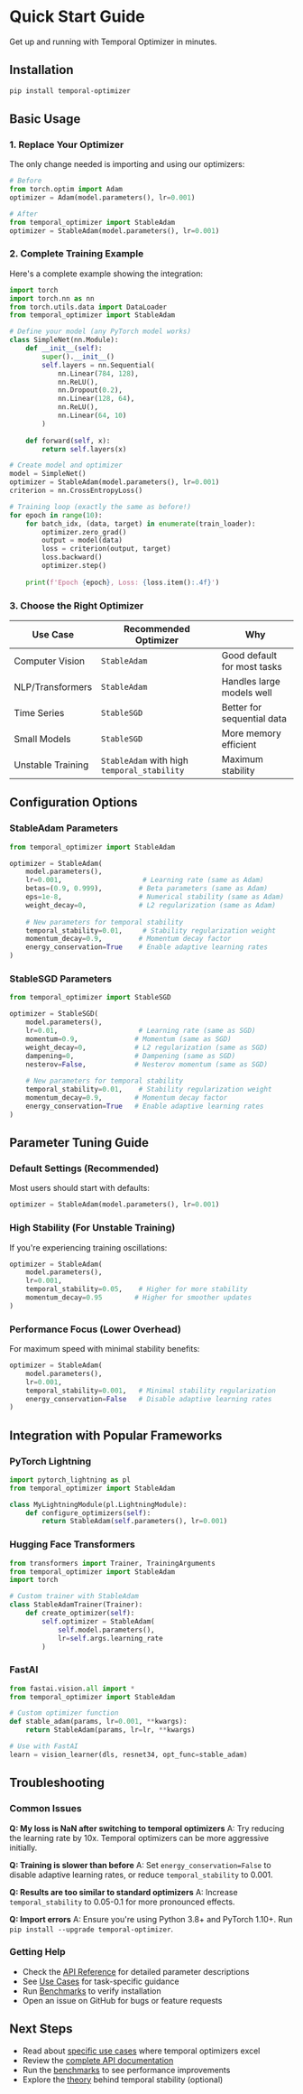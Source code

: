 # Quick Start Guide

Get up and running with Temporal Optimizer in minutes.

## Installation

```bash
pip install temporal-optimizer
```

## Basic Usage

### 1. Replace Your Optimizer

The only change needed is importing and using our optimizers:

```python
# Before
from torch.optim import Adam
optimizer = Adam(model.parameters(), lr=0.001)

# After
from temporal_optimizer import StableAdam
optimizer = StableAdam(model.parameters(), lr=0.001)
```

### 2. Complete Training Example

Here's a complete example showing the integration:

```python
import torch
import torch.nn as nn
from torch.utils.data import DataLoader
from temporal_optimizer import StableAdam

# Define your model (any PyTorch model works)
class SimpleNet(nn.Module):
    def __init__(self):
        super().__init__()
        self.layers = nn.Sequential(
            nn.Linear(784, 128),
            nn.ReLU(),
            nn.Dropout(0.2),
            nn.Linear(128, 64),
            nn.ReLU(),
            nn.Linear(64, 10)
        )
    
    def forward(self, x):
        return self.layers(x)

# Create model and optimizer
model = SimpleNet()
optimizer = StableAdam(model.parameters(), lr=0.001)
criterion = nn.CrossEntropyLoss()

# Training loop (exactly the same as before!)
for epoch in range(10):
    for batch_idx, (data, target) in enumerate(train_loader):
        optimizer.zero_grad()
        output = model(data)
        loss = criterion(output, target)
        loss.backward()
        optimizer.step()
        
    print(f'Epoch {epoch}, Loss: {loss.item():.4f}')
```

### 3. Choose the Right Optimizer

| Use Case | Recommended Optimizer | Why |
|----------|----------------------|-----|
| Computer Vision | `StableAdam` | Good default for most tasks |
| NLP/Transformers | `StableAdam` | Handles large models well |
| Time Series | `StableSGD` | Better for sequential data |
| Small Models | `StableSGD` | More memory efficient |
| Unstable Training | `StableAdam` with high `temporal_stability` | Maximum stability |

## Configuration Options

### StableAdam Parameters

```python
from temporal_optimizer import StableAdam

optimizer = StableAdam(
    model.parameters(),
    lr=0.001,                    # Learning rate (same as Adam)
    betas=(0.9, 0.999),         # Beta parameters (same as Adam)
    eps=1e-8,                   # Numerical stability (same as Adam)
    weight_decay=0,             # L2 regularization (same as Adam)
    
    # New parameters for temporal stability
    temporal_stability=0.01,     # Stability regularization weight
    momentum_decay=0.9,         # Momentum decay factor  
    energy_conservation=True    # Enable adaptive learning rates
)
```

### StableSGD Parameters

```python
from temporal_optimizer import StableSGD

optimizer = StableSGD(
    model.parameters(),
    lr=0.01,                    # Learning rate (same as SGD)
    momentum=0.9,              # Momentum (same as SGD)
    weight_decay=0,            # L2 regularization (same as SGD)
    dampening=0,               # Dampening (same as SGD)
    nesterov=False,            # Nesterov momentum (same as SGD)
    
    # New parameters for temporal stability
    temporal_stability=0.01,    # Stability regularization weight
    momentum_decay=0.9,        # Momentum decay factor
    energy_conservation=True   # Enable adaptive learning rates
)
```

## Parameter Tuning Guide

### Default Settings (Recommended)
Most users should start with defaults:
```python
optimizer = StableAdam(model.parameters(), lr=0.001)
```

### High Stability (For Unstable Training)
If you're experiencing training oscillations:
```python
optimizer = StableAdam(
    model.parameters(), 
    lr=0.001,
    temporal_stability=0.05,    # Higher for more stability
    momentum_decay=0.95        # Higher for smoother updates
)
```

### Performance Focus (Lower Overhead)
For maximum speed with minimal stability benefits:
```python
optimizer = StableAdam(
    model.parameters(), 
    lr=0.001,
    temporal_stability=0.001,   # Minimal stability regularization
    energy_conservation=False   # Disable adaptive learning rates
)
```

## Integration with Popular Frameworks

### PyTorch Lightning

```python
import pytorch_lightning as pl
from temporal_optimizer import StableAdam

class MyLightningModule(pl.LightningModule):
    def configure_optimizers(self):
        return StableAdam(self.parameters(), lr=0.001)
```

### Hugging Face Transformers

```python
from transformers import Trainer, TrainingArguments
from temporal_optimizer import StableAdam
import torch

# Custom trainer with StableAdam
class StableAdamTrainer(Trainer):
    def create_optimizer(self):
        self.optimizer = StableAdam(
            self.model.parameters(),
            lr=self.args.learning_rate
        )
```

### FastAI

```python
from fastai.vision.all import *
from temporal_optimizer import StableAdam

# Custom optimizer function
def stable_adam(params, lr=0.001, **kwargs):
    return StableAdam(params, lr=lr, **kwargs)

# Use with FastAI
learn = vision_learner(dls, resnet34, opt_func=stable_adam)
```

## Troubleshooting

### Common Issues

**Q: My loss is NaN after switching to temporal optimizers**
A: Try reducing the learning rate by 10x. Temporal optimizers can be more aggressive initially.

**Q: Training is slower than before**
A: Set `energy_conservation=False` to disable adaptive learning rates, or reduce `temporal_stability` to 0.001.

**Q: Results are too similar to standard optimizers**
A: Increase `temporal_stability` to 0.05-0.1 for more pronounced effects.

**Q: Import errors**
A: Ensure you're using Python 3.8+ and PyTorch 1.10+. Run `pip install --upgrade temporal-optimizer`.

### Getting Help

- Check the [API Reference](api_reference.md) for detailed parameter descriptions
- See [Use Cases](use_cases.md) for task-specific guidance
- Run [Benchmarks](../benchmarks/) to verify installation
- Open an issue on GitHub for bugs or feature requests

## Next Steps

- Read about [specific use cases](use_cases.md) where temporal optimizers excel
- Review the [complete API documentation](api_reference.md)
- Run the [benchmarks](../benchmarks/) to see performance improvements
- Explore the [theory](theory.md) behind temporal stability (optional)